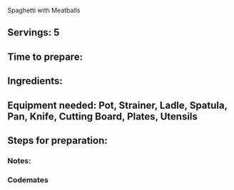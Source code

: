 Spaghetti with Meatballs

## Servings: 5

## Time to prepare: 

## Ingredients:


## Equipment needed: Pot, Strainer, Ladle, Spatula, Pan, Knife, Cutting Board, Plates, Utensils


## Steps for preparation:



### Notes:



### Codemates #
